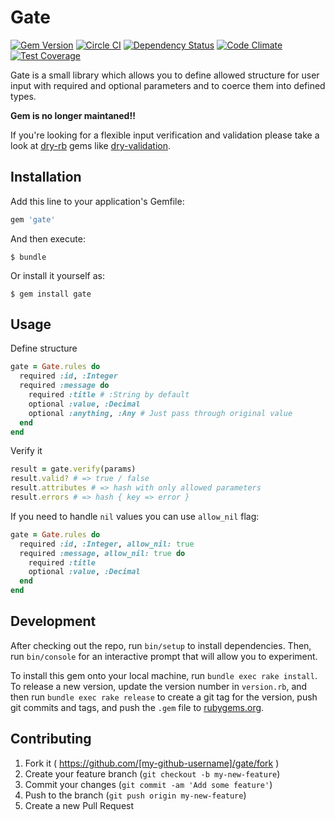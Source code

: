 # Gate

[![Gem Version](https://badge.fury.io/rb/gate.svg)](http://badge.fury.io/rb/gate)
[![Circle CI](https://circleci.com/gh/monterail/gate.svg?style=shield)](https://circleci.com/gh/monterail/gate)
[![Dependency Status](https://gemnasium.com/monterail/gate.svg)](https://gemnasium.com/monterail/gate)
[![Code Climate](https://codeclimate.com/github/monterail/gate/badges/gpa.svg)](https://codeclimate.com/github/monterail/gate)
[![Test Coverage](https://codeclimate.com/github/monterail/gate/badges/coverage.svg)](https://codeclimate.com/github/monterail/gate/coverage)

Gate is a small library which allows you to define allowed structure for user input with required and optional parameters and to coerce them into defined types.

**Gem is no longer maintaned!!**

If you're looking for a flexible input verification and validation please take a look at [dry-rb](https://github.com/dry-rb) gems like [dry-validation](https://github.com/dry-rb/dry-validation).

## Installation

Add this line to your application's Gemfile:

```ruby
gem 'gate'
```

And then execute:

    $ bundle

Or install it yourself as:

    $ gem install gate

## Usage

Define structure

```ruby
gate = Gate.rules do
  required :id, :Integer
  required :message do
    required :title # :String by default
    optional :value, :Decimal
    optional :anything, :Any # Just pass through original value
  end
end
```

Verify it

```ruby
result = gate.verify(params)
result.valid? # => true / false
result.attributes # => hash with only allowed parameters
result.errors # => hash { key => error }
```

If you need to handle `nil` values you can use `allow_nil` flag:

```ruby
gate = Gate.rules do
  required :id, :Integer, allow_nil: true
  required :message, allow_nil: true do
    required :title
    optional :value, :Decimal
  end
end
```


## Development

After checking out the repo, run `bin/setup` to install dependencies. Then, run `bin/console` for an interactive prompt that will allow you to experiment.

To install this gem onto your local machine, run `bundle exec rake install`. To release a new version, update the version number in `version.rb`, and then run `bundle exec rake release` to create a git tag for the version, push git commits and tags, and push the `.gem` file to [rubygems.org](https://rubygems.org).

## Contributing

1. Fork it ( https://github.com/[my-github-username]/gate/fork )
2. Create your feature branch (`git checkout -b my-new-feature`)
3. Commit your changes (`git commit -am 'Add some feature'`)
4. Push to the branch (`git push origin my-new-feature`)
5. Create a new Pull Request
